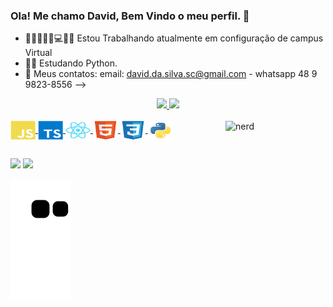 ### Ola! Me chamo David, Bem Vindo o meu perfil. 👋


- 🏢👨‍💻👩‍💼💻👨‍💻 Estou Trabalhando atualmente em configuração de campus Virtual
- 🧑‍🎓 Estudando Python.
- 📩 Meus contatos: email: david.da.silva.sc@gmail.com - whatsapp 48 9 9823-8556
-->

<div align="center">
  <a href="https://github.com/rafaballerini](https://www.linkedin.com/in/david-da-silva-sc/">
  <img height="150em" src="https://github-readme-stats.vercel.app/api?username=DavidSCX&show_icons=true&theme=dracula&include_all_commits=true&count_private=true"/>
  <img height="150em" src="https://github-readme-stats.vercel.app/api/top-langs/?username=DavidSCX&layout=compact&langs_count=7&theme=dracula"/>
</div>
<div style="display: inline_block"><br>
  <img align="center" alt="Rafa-Js" height="30" width="40" src="https://raw.githubusercontent.com/devicons/devicon/master/icons/javascript/javascript-plain.svg">
  <img align="center" alt="Rafa-Ts" height="30" width="40" src="https://raw.githubusercontent.com/devicons/devicon/master/icons/typescript/typescript-plain.svg">
  <img align="center" alt="Rafa-React" height="30" width="40" src="https://raw.githubusercontent.com/devicons/devicon/master/icons/react/react-original.svg">
  <img align="center" alt="Rafa-HTML" height="30" width="40" src="https://raw.githubusercontent.com/devicons/devicon/master/icons/html5/html5-original.svg">
  <img align="center" alt="Rafa-CSS" height="30" width="40" src="https://raw.githubusercontent.com/devicons/devicon/master/icons/css3/css3-original.svg">
  <img align="center" alt="Rafa-Python" height="30" width="40" src="https://raw.githubusercontent.com/devicons/devicon/master/icons/python/python-original.svg">
  <img align="right" alt="nerd" height="120" width="160" src="https://user-images.githubusercontent.com/72359247/173188264-0e0c1eaf-20e1-4aa4-a29f-e4c54e7cc8ad.png">
</div>
  
  ##
 
<div> 
  <a href = "mailto:david.da.silva.sc@gmail.com"><img src="https://img.shields.io/badge/-Gmail-%23333?style=for-the-badge&logo=gmail&logoColor=white" target="_blank"></a>
  <a href="https://www.linkedin.com/in/david-da-silva-sc/" target="_blank"><img src="https://img.shields.io/badge/-LinkedIn-%230077B5?style=for-the-badge&logo=linkedin&logoColor=white" target="_blank"></a> 
 
  ![Snake animation](https://github.com/rafaballerini/rafaballerini/blob/output/github-contribution-grid-snake.svg)
 
</div>
